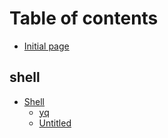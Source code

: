 # Table of contents

* [Initial page](README.md)

## shell

* [Shell](shell/shell/README.md)
  * [yq](shell/shell/yq.md)
  * [Untitled](shell/shell/untitled.md)

